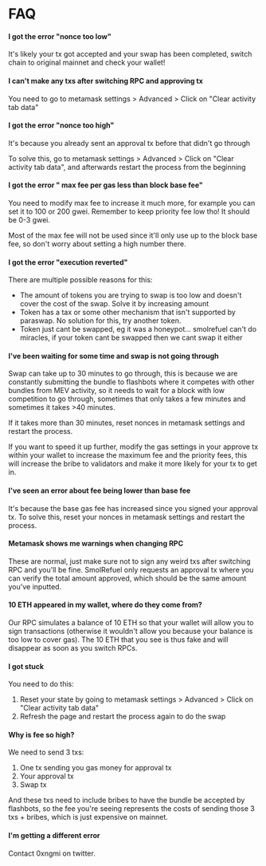 # FAQ
#### I got the error "nonce too low"
It's likely your tx got accepted and your swap has been completed, switch chain to original mainnet and check your wallet!

#### I can't make any txs after switching RPC and approving tx
You need to go to metamask settings > Advanced > Click on "Clear activity tab data"

#### I got the error "nonce too high"
It's because you already sent an approval tx before that didn't go through

To solve this, go to metamask settings > Advanced > Click on "Clear activity tab data", and afterwards restart the process from the beginning

#### I got the error " max fee per gas less than block base fee"
You need to modify max fee to increase it much more, for example you can set it to 100 or 200 gwei. Remember to keep priority fee low tho! It should be 0-3 gwei.

Most of the max fee will not be used since it'll only use up to the block base fee, so don't worry about setting a high number there.

#### I got the error "execution reverted"
There are multiple possible reasons for this:
- The amount of tokens you are trying to swap is too low and doesn't cover the cost of the swap. Solve it by increasing amount
- Token has a tax or some other mechanism that isn't supported by paraswap. No solution for this, try another token.
- Token just cant be swapped, eg it was a honeypot... smolrefuel can't do miracles, if your token cant be swapped then we cant swap it either

#### I've been waiting for some time and swap is not going through
Swap can take up to 30 minutes to go through, this is because we are constantly submitting the bundle to flashbots where it competes with other bundles from MEV activity, so it needs to wait for a block with low competition to go through, sometimes that only takes a few minutes and sometimes it takes >40 minutes.

If it takes more than 30 minutes, reset nonces in metamask settings and restart the process.

If you want to speed it up further, modify the gas settings in your approve tx within your wallet to increase the maximum fee and the priority fees, this will increase the bribe to validators and make it more likely for your tx to get in.

#### I've seen an error about fee being lower than base fee
It's because the base gas fee has increased since you signed your approval tx. To solve this, reset your nonces in metamask settings and restart the process.

#### Metamask shows me warnings when changing RPC
These are normal, just make sure not to sign any weird txs after switching RPC and you'll be fine. SmolRefuel only requests an approval tx where you can verify the total amount approved, which should be the same amount you've inputted.

#### 10 ETH appeared in my wallet, where do they come from?
Our RPC simulates a balance of 10 ETH so that your wallet will allow you to sign transactions (otherwise it wouldn't allow you because your balance is too low to cover gas). The 10 ETH that you see is thus fake and will disappear as soon as you switch RPCs.

#### I got stuck
You need to do this:
1. Reset your state by going to metamask settings > Advanced > Click on "Clear activity tab data"
2. Refresh the page and restart the process again to do the swap

#### Why is fee so high?
We need to send 3 txs:
1. One tx sending you gas money for approval tx
2. Your approval tx
3. Swap tx

And these txs need to include bribes to have the bundle be accepted by flashbots, so the fee you're seeing represents the costs of sending those 3 txs + bribes, which is just expensive on mainnet.

#### I'm getting a different error
Contact 0xngmi on twitter.
